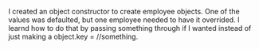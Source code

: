 I created an object constructor to create employee objects. One of the values was defaulted, but one 
employee needed to have it overrided. I learnd how to do that by passing something through if I wanted
instead of just making a object.key = //something.
